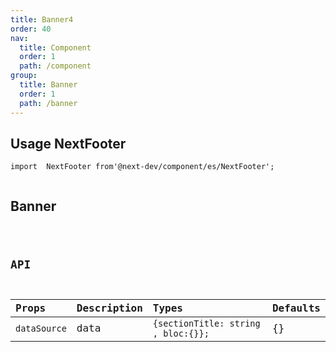 ```yaml
---
title: Banner4
order: 40
nav:
  title: Component
  order: 1
  path: /component
group:
  title: Banner
  order: 1
  path: /banner
---
```


## Usage NextFooter

```tsx |pure
import  NextFooter from'@next-dev/component/es/NextFooter'; 


```

## Banner

<code src="../../demos/Banner/Banner4.tsx" />

## API

| Props | Description                                             | Types  | Defaults |
| :---- | :------------------------------------------------------ | :----- | :------- |
| `dataSource`  | data   |  `{sectionTitle: string , bloc:{}};` | {} |
